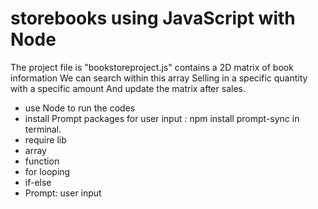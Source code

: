 # storebooks using JavaScript with Node
The project file is "bookstoreproject.js" contains a 2D matrix of book information
We can search within this array
Selling in a specific quantity with a specific amount
And update the matrix after sales.
- use Node to run the codes
- install Prompt packages for user input : npm install prompt-sync in terminal.
- require lib
- array
- function
- for looping
- if-else
- Prompt: user input
  

